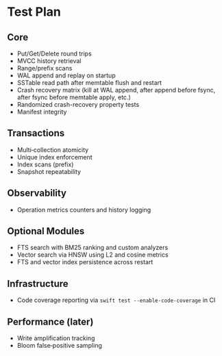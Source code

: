 # Test Plan

## Core
- Put/Get/Delete round trips
- MVCC history retrieval
- Range/prefix scans
- WAL append and replay on startup
- SSTable read path after memtable flush and restart
- Crash recovery matrix (kill at WAL append, after append before fsync, after fsync before memtable apply, etc.)
- Randomized crash-recovery property tests
- Manifest integrity

## Transactions
- Multi‑collection atomicity
- Unique index enforcement
- Index scans (prefix)
- Snapshot repeatability

## Observability
- Operation metrics counters and history logging

## Optional Modules
- FTS search with BM25 ranking and custom analyzers
- Vector search via HNSW using L2 and cosine metrics
- FTS and vector index persistence across restart

## Infrastructure
- Code coverage reporting via `swift test --enable-code-coverage` in CI

## Performance (later)
- Write amplification tracking
- Bloom false‑positive sampling
